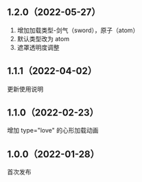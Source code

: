 ## 1.2.0（2022-05-27）
1. 增加加载类型-剑气（sword），原子（atom）
2. 默认类型改为 atom
3. 遮罩透明度调整
## 1.1.1（2022-04-02）
更新使用说明
## 1.1.0（2022-02-23）
增加 type="love" 的心形加载动画
## 1.0.0（2022-01-28）
首次发布
